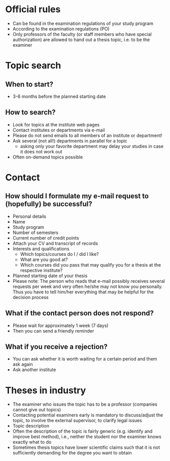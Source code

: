 # Official rules

- Can be found in the examination regulations of your study program
- According to the examination regulations (PO)
- Only professors of the faculty (or staff members who have special authorization) are allowed to hand out a thesis topic, i.e. to be the examiner

# Topic search

## When to start?
- 3-6 months before the planned starting date

## How to search?

- Look for topics at the institute web pages
- Contact institutes or departments via e-mail
- Please do not send emails to all members of an institute or department!
- Ask several (not all!) departments in parallel for a topic
  - asking only your favorite department may delay your studies in case it does not work out
- Often on-demand topics possible

# Contact

## How should I formulate my e-mail request to (hopefully) be successful?

- Personal details
- Name
- Study program
- Number of semesters
- Current number of credit points
- Attach your CV and transcript of records
- Interests and qualifications
  - Which topics/courses do I / did I like?
  - What are you good at?
  - Which courses did you pass that may qualify you for a thesis at the respective institute?
- Planned starting date of your thesis
- Please note: The person who reads that e-mail possibly receives several requests per
week and very often he/she may not know you personally. Thus you have to tell him/her
everything that may be helpful for the decision process

## What if the contact person does not respond?

- Please wait for approximately 1 week (7 days)
- Then you can send a friendly reminder

## What if you receive a rejection?

- You can ask whether it is worth waiting for a certain period and them ask again
- Ask another institute

# Theses in industry

- The examiner who issues the topic has to be a professor (companies cannot give out topics)
- Contacting potential examiners early is mandatory to discuss/adjust the topic, to involve the external supervisor, to clarify legal issues
- Topic description
- Often the description of the topic is fairly generic (e.g. identify and improve best method), i.e., neither the student nor the examiner knows exactly what to do
- Sometimes thesis topics have lower scientific claims such that it is not sufficiently demanding for the degree you want to obtain 
